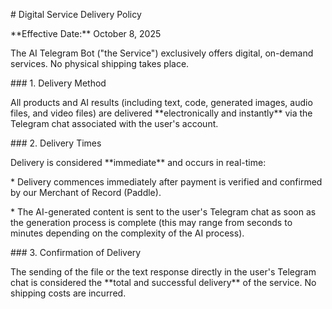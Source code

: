 \# Digital Service Delivery Policy



\*\*Effective Date:\*\* October 8, 2025



The AI Telegram Bot ("the Service") exclusively offers digital, on-demand services. No physical shipping takes place.



\### 1. Delivery Method

All products and AI results (including text, code, generated images, audio files, and video files) are delivered \*\*electronically and instantly\*\* via the Telegram chat associated with the user's account.



\### 2. Delivery Times

Delivery is considered \*\*immediate\*\* and occurs in real-time:

\* Delivery commences immediately after payment is verified and confirmed by our Merchant of Record (Paddle).

\* The AI-generated content is sent to the user's Telegram chat as soon as the generation process is complete (this may range from seconds to minutes depending on the complexity of the AI process).



\### 3. Confirmation of Delivery

The sending of the file or the text response directly in the user's Telegram chat is considered the \*\*total and successful delivery\*\* of the service. No shipping costs are incurred.

